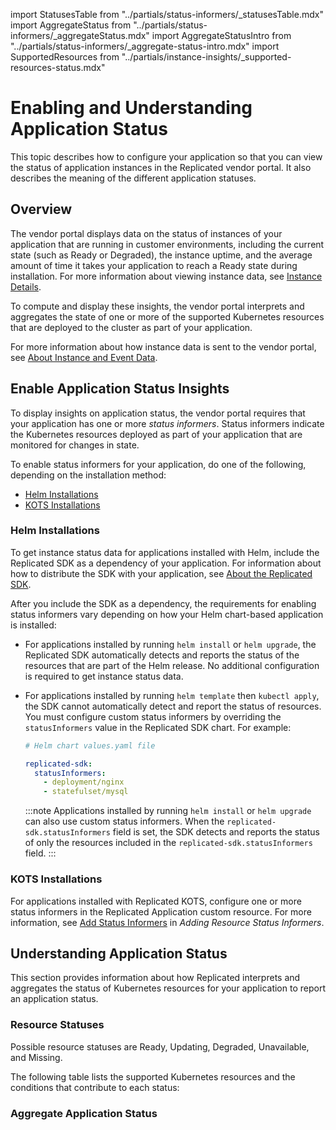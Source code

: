 import StatusesTable from "../partials/status-informers/_statusesTable.mdx"
import AggregateStatus from "../partials/status-informers/_aggregateStatus.mdx"
import AggregateStatusIntro from "../partials/status-informers/_aggregate-status-intro.mdx"
import SupportedResources from "../partials/instance-insights/_supported-resources-status.mdx"

# Enabling and Understanding Application Status

This topic describes how to configure your application so that you can view the status of application instances in the Replicated vendor portal. It also describes the meaning of the different application statuses.

## Overview

The vendor portal displays data on the status of instances of your application that are running in customer environments, including the current state (such as Ready or Degraded), the instance uptime, and the average amount of time it takes your application to reach a Ready state during installation. For more information about viewing instance data, see [Instance Details](instance-insights-details).

To compute and display these insights, the vendor portal interprets and aggregates the state of one or more of the supported Kubernetes resources that are deployed to the cluster as part of your application.

<SupportedResources/>

For more information about how instance data is sent to the vendor portal, see [About Instance and Event Data](instance-insights-event-data).

## Enable Application Status Insights

To display insights on application status, the vendor portal requires that your application has one or more _status informers_. Status informers indicate the Kubernetes resources deployed as part of your application that are monitored for changes in state.

To enable status informers for your application, do one of the following, depending on the installation method:
* [Helm Installations](#helm-installations)
* [KOTS Installations](#kots-installations)

### Helm Installations 

To get instance status data for applications installed with Helm, include the Replicated SDK as a dependency of your application. For information about how to distribute the SDK with your application, see [About the Replicated SDK](replicated-sdk-overview).

After you include the SDK as a dependency, the requirements for enabling status informers vary depending on how your Helm chart-based application is installed:

* For applications installed by running `helm install` or `helm upgrade`, the Replicated SDK automatically detects and reports the status of the resources that are part of the Helm release. No additional configuration is required to get instance status data.

* For applications installed by running `helm template` then `kubectl apply`, the SDK cannot automatically detect and report the status of resources. You must configure custom status informers by overriding the `statusInformers` value in the Replicated SDK chart. For example:

  ```yaml
  # Helm chart values.yaml file 

  replicated-sdk:
    statusInformers:
      - deployment/nginx
      - statefulset/mysql
  ```

  :::note
  Applications installed by running `helm install` or `helm upgrade` can also use custom status informers. When the `replicated-sdk.statusInformers` field is set, the SDK detects and reports the status of only the resources included in the `replicated-sdk.statusInformers` field.
  :::

### KOTS Installations

For applications installed with Replicated KOTS, configure one or more status informers in the Replicated Application custom resource. For more information, see [Add Status Informers](admin-console-display-app-status#add-status-informers) in _Adding Resource Status Informers_.

## Understanding Application Status

This section provides information about how Replicated interprets and aggregates the status of Kubernetes resources for your application to report an application status.

### Resource Statuses

Possible resource statuses are Ready, Updating, Degraded, Unavailable, and Missing.

The following table lists the supported Kubernetes resources and the conditions that contribute to each status:

<StatusesTable/>

### Aggregate Application Status

<AggregateStatusIntro/>

<AggregateStatus/>